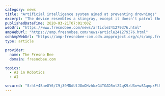 ```yaml
---
category: news
title: "Artificial intelligence system aimed at preventing drownings"
excerpt: "The device resembles a stingray, except it doesn’t patrol the water in search of prey -- rather than threaten humans, it aims to save them."
publishedDateTime: 2020-03-21T07:01:00Z
webUrl: "https://www.fresnobee.com/news/article241279376.html"
ampWebUrl: "https://amp.fresnobee.com/news/article241279376.html"
cdnAmpWebUrl: "https://amp-fresnobee-com.cdn.ampproject.org/c/s/amp.fresnobee.com/news/article241279376.html"
type: article

provider:
  name: The Fresno Bee
  domain: fresnobee.com

topics:
  - AI in Robotics
  - AI

secured: "Srhl+4Sae8Y6/C9j39MDdUfJOmOHvhkxG4TOAD5mlZ4qK9zU3n+wSAqnpxFtSh3BhKvpiBEAyoY5INIRu0xPtfUPPAGrmonyLfR6/ouww84F30xZgvAo+n+8QgDsYRZcmmv3SmNANwtV/vvSq89zmDWQN1HDiNV3gM4kSQimRs0uUvZJebggX3BRNT4cahRWes3USHxPpE+Fk7wnGnxQ9ZhgjeDvqRA+isruadTNiU0R5YBK9T/m2V+QxI2fMbICXbeo+2KE6MnkajnP4NFHHi8f9hUrMVvCXgxXEYWRy0NNfN1/DXJAePqlF/JBb+AUsroNgEMMO/sEJIaScp4hsEJQ7ZJhcGB1ZPr9gl2lHLX/PYcgMh52gf50lB2L3cOCwQzsC3SG0y4bwupvtbaSksoNP06GQOvRBaYCxA/Xgg6ZPfUbeAlZSRj3js4DDetzLDjBCxEtP0hObtPkZdVTX2scCCLURDYs+FaKY53uR50=;nZFvTrEeakFeHibMx7c2Cw=="
---
```


